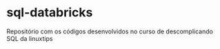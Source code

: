 # sql-databricks
Repositório com os códigos desenvolvidos  no curso de descomplicando SQL da linuxtips
